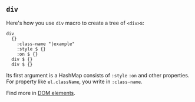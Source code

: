 ## `div`

Here's how you use `div` macro to create a tree of `<div>`s:

```
div
  {}
    :class-name "|example"
    :style $ {}
    :on $ {}
  div $ {}
  div $ {}
```

Its first argument is a HashMap consists of `:style` `:on` and other properties. For property like `el.className`, you write in `:class-name`.

Find more in [DOM elements](../guide/dom-elements.md).
